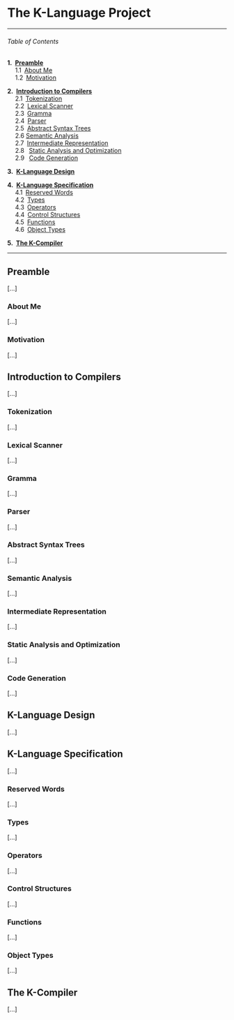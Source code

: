 # The K-Language Project

---
###### Table of Contents

__1.&ensp;[Preamble](#preamble)__  
&ensp;&ensp; 1.1&ensp;[About Me](#about-me)  
&ensp;&ensp; 1.2&ensp;[Motivation](#motivation)  

__2.&ensp;[Introduction to Compilers](#introduction-to-compilers)__  
&ensp;&ensp; 2.1&ensp;[Tokenization](#tokenization)  
&ensp;&ensp; 2.2&ensp;[Lexical Scanner](#lexical-scanner)  
&ensp;&ensp; 2.3&ensp;[Gramma](#gramma)  
&ensp;&ensp; 2.4&ensp;[Parser](#parser)  
&ensp;&ensp; 2.5&ensp;[Abstract Syntax Trees](#abstract-syntax-trees)  
&ensp;&ensp; 2.6 [Semantic Analysis](#semantic-analysis)  
&ensp;&ensp; 2.7&ensp;[Intermediate Representation](#intermediate-representation)  
&ensp;&ensp; 2.8 &ensp;[Static Analysis and Optimization](#static-analysis-and-optimization)  
&ensp;&ensp; 2.9&ensp; [Code Generation](#code-generation)  

__3.&ensp;[K-Language Design](#k-language-design)__  

__4.&ensp;[K-Language Specification](#k-language-specification)__  
&ensp;&ensp; 4.1&ensp;[Reserved Words](#reserved-words)  
&ensp;&ensp; 4.2&ensp;[Types](#types)  
&ensp;&ensp; 4.3&ensp;[Operators](#operators)  
&ensp;&ensp; 4.4&ensp;[Control Structures](#control-structures)  
&ensp;&ensp; 4.5&ensp;[Functions](#functions)  
&ensp;&ensp; 4.6&ensp;[Object Types](#object-types)  

__5.&ensp;[The K-Compiler](#the-k-compiler)__

---

## Preamble
[...]

### About Me
[...]

### Motivation
[...]


## Introduction to Compilers
[...]

### Tokenization
[...]

### Lexical Scanner
[...]

### Gramma
[...]

### Parser
[...]

### Abstract Syntax Trees
[...]

### Semantic Analysis
[...]

### Intermediate Representation
[...]

### Static Analysis and Optimization
[...]

### Code Generation
[...]


## K-Language Design
[...]

## K-Language Specification
[...]

### Reserved Words
[...]

### Types
[...]

### Operators
[...]

### Control Structures
[...]

### Functions
[...]

### Object Types
[...]


## The K-Compiler
[...]
